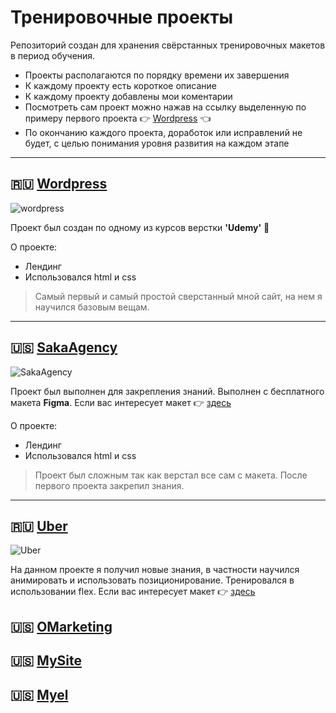 # Тренировочные проекты

Репозиторий создан для хранения свёрстанных тренировочных макетов в период обучения.

- Проекты располагаются по порядку времени их завершения
- К каждому проекту есть короткое описание
- К каждому проекту добавлены мои коментарии
- Посмотреть сам проект можно нажав на ссылку выделенную по примеру первого проекта :point_right: [Wordpress](https://Twincki.github.io/wordpress/src/) :point_left:
- По окончанию каждого проекта, доработок или исправлений не будет, с целью
  понимания уровня развития на каждом этапе

---

## :ru: [Wordpress](https://Twincki.github.io/wordpress/src/)

![wordpress](Material_for_description/Gif/Wordpress.gif)

Проект был создан по одному из курсов верстки **'Udemy'** :clap:

О проекте:

- Лендинг
- Использовался html и css

> Самый первый и самый простой сверстанный мной сайт, на нем я научился базовым вещам.

---

## :us: [SakaAgency](https://Twincki.github.io/SakaAgency/src/)

![SakaAgency](Material_for_description/Gif/SakaAgency.gif)

Проект был выполнен для закрепления знаний. Выполнен с бесплатного макета **Figma**. Если вас интересует макет :point_right: [здесь](https://www.figma.com/file/QIETjlMfRC7ZfZ1jCG6nGe/Digital-Agency?node-id=0%3A1)

О проекте:

- Лендинг
- Использовался html и css

> Проект был сложным так как верстал все сам с макета. После первого проекта закрепил знания.

---

## :ru: [Uber](https://Twincki.github.io/Uber/src/)

![Uber](Material_for_description/Gif/Uber.gif)

На данном проекте я получил новые знания, в частности научился анимировать и использовать позиционирование. Тренировался в использовании flex. Если вас интересует макет :point_right: [здесь](<https://www.figma.com/file/idD8FvhA1hC8hc98hE0YSl/UBER_course-(Copy)?node-id=0%3A1>)

## :us: [OMarketing](https://Twincki.github.io/OMarketing/src/)

## :us: [MySite](https://Twincki.github.io/MySite/src/)

## :us: [Myel](https://Twincki.github.io/Myel/src/)

